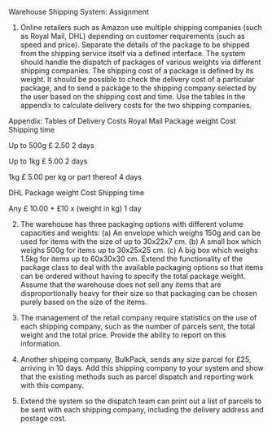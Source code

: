 Warehouse Shipping System: Assignment

1.	Online retailers such as Amazon use multiple shipping companies (such as Royal Mail, DHL) depending on customer requirements (such as speed and price). Separate the details of the package to be shipped from the shipping service itself via a defined interface. The system should handle the dispatch of packages of various weights via different shipping companies. The shipping cost of a package is defined by its weight. It should be possible to check the delivery cost of a particular package, and to send a package to the shipping company selected by the user based on the shipping cost and time. Use the tables in the appendix to calculate delivery costs for the two shipping companies.

Appendix: Tables of Delivery Costs
Royal Mail 
Package weight     Cost                          Shipping time 

Up to 500g         £ 2.50                          2 days 

Up to 1kg          £ 5.00                          2 days 

1kg                £ 5.00 per kg or part thereof   4 days

DHL 
Package weight   Cost                             Shipping time

Any               £ 10.00 + £10 x (weight in kg)   1 day

2.	The warehouse has three packaging options with different volume capacities and weights: (a) An envelope which weighs 150g and can be used for items with the size of up to 30x22x7 cm. (b) A small box which weighs 500g for items up to 30x25x25 cm. (c) A big box which weighs 1.5kg for items up to 60x30x30 cm. Extend the functionality of the package class to deal with the available packaging options so that items can be ordered without having to specify the total package weight. Assume that the warehouse does not sell any items that are disproportionally heavy for their size so that packaging can be chosen purely based on the size of the items.

3.	The management of the retail company require statistics on the use of each shipping company, such as the number of parcels sent, the total weight and the total price. Provide the ability to report on this information.

4.	Another shipping company, BulkPack, sends any size parcel for £25, arriving in 10 days. Add this shipping company to your system and show that the existing methods such as parcel dispatch and reporting work with this company.

5.	Extend the system so the dispatch team can print out a list of parcels to be sent with each shipping company, including the delivery address and postage cost.
